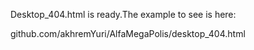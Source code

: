 Desktop_404.html is ready.The example to see is here: 


github.com/akhremYuri/AlfaMegaPolis/desktop_404.html
